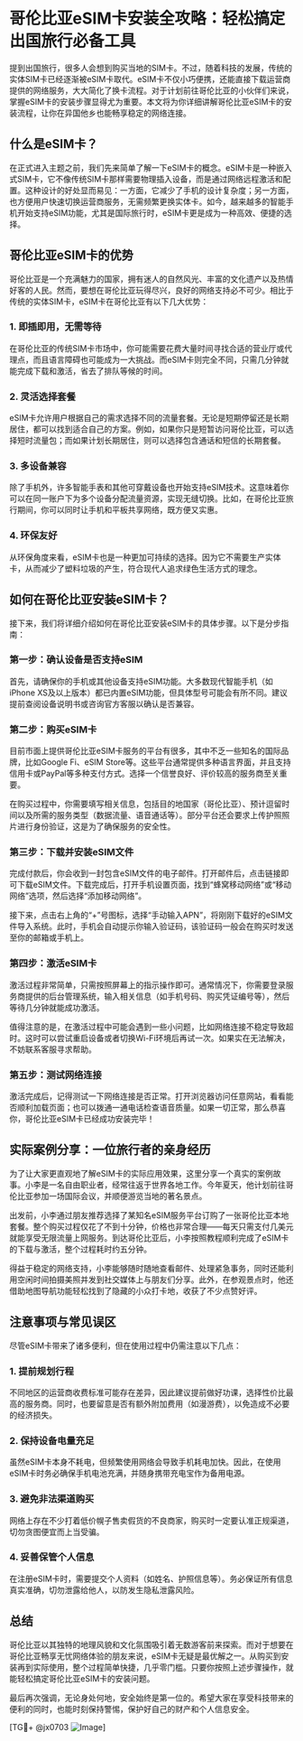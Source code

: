 # 哥伦比亚eSIM卡安装全攻略：轻松搞定出国旅行必备工具

提到出国旅行，很多人会想到购买当地的SIM卡。不过，随着科技的发展，传统的实体SIM卡已经逐渐被eSIM卡取代。eSIM卡不仅小巧便携，还能直接下载运营商提供的网络服务，大大简化了换卡流程。对于计划前往哥伦比亚的小伙伴们来说，掌握eSIM卡的安装步骤显得尤为重要。本文将为你详细讲解哥伦比亚eSIM卡的安装流程，让你在异国他乡也能畅享稳定的网络连接。

## 什么是eSIM卡？

在正式进入主题之前，我们先来简单了解一下eSIM卡的概念。eSIM卡是一种嵌入式SIM卡，它不像传统SIM卡那样需要物理插入设备，而是通过网络远程激活和配置。这种设计的好处显而易见：一方面，它减少了手机的设计复杂度；另一方面，也方便用户快速切换运营商服务，无需频繁更换实体卡。如今，越来越多的智能手机开始支持eSIM功能，尤其是国际旅行时，eSIM卡更是成为一种高效、便捷的选择。

## 哥伦比亚eSIM卡的优势

哥伦比亚是一个充满魅力的国家，拥有迷人的自然风光、丰富的文化遗产以及热情好客的人民。然而，要想在哥伦比亚玩得尽兴，良好的网络支持必不可少。相比于传统的实体SIM卡，eSIM卡在哥伦比亚有以下几大优势：

### 1. **即插即用，无需等待**
   在哥伦比亚的传统SIM卡市场中，你可能需要花费大量时间寻找合适的营业厅或代理点，而且语言障碍也可能成为一大挑战。而eSIM卡则完全不同，只需几分钟就能完成下载和激活，省去了排队等候的时间。

### 2. **灵活选择套餐**
   eSIM卡允许用户根据自己的需求选择不同的流量套餐。无论是短期停留还是长期居住，都可以找到适合自己的方案。例如，如果你只是短暂访问哥伦比亚，可以选择短时流量包；而如果计划长期居住，则可以选择包含通话和短信的长期套餐。

### 3. **多设备兼容**
   除了手机外，许多智能手表和其他可穿戴设备也开始支持eSIM技术。这意味着你可以在同一账户下为多个设备分配流量资源，实现无缝切换。比如，在哥伦比亚旅行期间，你可以同时让手机和平板共享网络，既方便又实惠。

### 4. **环保友好**
   从环保角度来看，eSIM卡也是一种更加可持续的选择。因为它不需要生产实体卡，从而减少了塑料垃圾的产生，符合现代人追求绿色生活方式的理念。

## 如何在哥伦比亚安装eSIM卡？

接下来，我们将详细介绍如何在哥伦比亚安装eSIM卡的具体步骤。以下是分步指南：

### 第一步：确认设备是否支持eSIM
首先，请确保你的手机或其他设备支持eSIM功能。大多数现代智能手机（如iPhone XS及以上版本）都已内置eSIM功能，但具体型号可能会有所不同。建议提前查阅设备说明书或咨询官方客服以确认是否兼容。

### 第二步：购买eSIM卡
目前市面上提供哥伦比亚eSIM卡服务的平台有很多，其中不乏一些知名的国际品牌，比如Google Fi、eSIM Store等。这些平台通常提供多种语言界面，并且支持信用卡或PayPal等多种支付方式。选择一个信誉良好、评价较高的服务商至关重要。

在购买过程中，你需要填写相关信息，包括目的地国家（哥伦比亚）、预计逗留时间以及所需的服务类型（数据流量、语音通话等）。部分平台还会要求上传护照照片进行身份验证，这是为了确保服务的安全性。

### 第三步：下载并安装eSIM文件
完成付款后，你会收到一封包含eSIM文件的电子邮件。打开邮件后，点击链接即可下载eSIM文件。下载完成后，打开手机设置页面，找到“蜂窝移动网络”或“移动网络”选项，然后选择“添加移动网络”。

接下来，点击右上角的“+”号图标，选择“手动输入APN”，将刚刚下载好的eSIM文件导入系统。此时，手机会自动提示你输入验证码，该验证码一般会在购买时发送至你的邮箱或手机上。

### 第四步：激活eSIM卡
激活过程非常简单，只需按照屏幕上的指示操作即可。通常情况下，你需要登录服务商提供的后台管理系统，输入相关信息（如手机号码、购买凭证编号等），然后等待几分钟就能成功激活。

值得注意的是，在激活过程中可能会遇到一些小问题，比如网络连接不稳定导致超时。这时可以尝试重启设备或者切换Wi-Fi环境后再试一次。如果实在无法解决，不妨联系客服寻求帮助。

### 第五步：测试网络连接
激活完成后，记得测试一下网络连接是否正常。打开浏览器访问任意网站，看看能否顺利加载页面；也可以拨通一通电话检查语音质量。如果一切正常，那么恭喜你，哥伦比亚eSIM卡已经成功安装完毕！

## 实际案例分享：一位旅行者的亲身经历

为了让大家更直观地了解eSIM卡的实际应用效果，这里分享一个真实的案例故事。小李是一名自由职业者，经常往返于世界各地工作。今年夏天，他计划前往哥伦比亚参加一场国际会议，并顺便游览当地的著名景点。

出发前，小李通过朋友推荐选择了某知名eSIM服务平台订购了一张哥伦比亚本地套餐。整个购买过程仅花了不到十分钟，价格也非常合理——每天只需支付几美元就能享受无限流量上网服务。到达哥伦比亚后，小李按照教程顺利完成了eSIM卡的下载与激活，整个过程耗时约五分钟。

得益于稳定的网络支持，小李能够随时随地查看邮件、处理紧急事务，同时还能利用空闲时间拍摄美照并发到社交媒体上与朋友们分享。此外，在参观景点时，他还借助地图导航功能轻松找到了隐藏的小众打卡地，收获了不少点赞好评。

## 注意事项与常见误区

尽管eSIM卡带来了诸多便利，但在使用过程中仍需注意以下几点：

### 1. **提前规划行程**
   不同地区的运营商收费标准可能存在差异，因此建议提前做好功课，选择性价比最高的服务商。同时，也要留意是否有额外附加费用（如漫游费），以免造成不必要的经济损失。

### 2. **保持设备电量充足**
   虽然eSIM卡本身不耗电，但频繁使用网络会导致手机耗电加快。因此，在使用eSIM卡时务必确保手机电池充满，并随身携带充电宝作为备用电源。

### 3. **避免非法渠道购买**
   网络上存在不少打着低价幌子售卖假货的不良商家，购买时一定要认准正规渠道，切勿贪图便宜而上当受骗。

### 4. **妥善保管个人信息**
   在注册eSIM卡时，需要提交个人资料（如姓名、护照信息等）。务必保证所有信息真实准确，切勿泄露给他人，以防发生隐私泄露风险。

## 总结

哥伦比亚以其独特的地理风貌和文化氛围吸引着无数游客前来探索。而对于想要在哥伦比亚畅享无忧网络体验的朋友来说，eSIM卡无疑是最优解之一。从购买到安装再到实际使用，整个过程简单快捷，几乎零门槛。只要你按照上述步骤操作，就能轻松搞定哥伦比亚eSIM卡的安装问题。

最后再次强调，无论身处何地，安全始终是第一位的。希望大家在享受科技带来的便利的同时，也能时刻保持警惕，保护好自己的财产和个人信息安全。

[TG💪+ @jx0703 ![Image](https://github.com/user-attachments/assets/dbca1d08-cadb-493c-b0ec-ad6f7a83f270)]